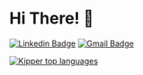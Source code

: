 
<!--
**RomarioPaivaMenezes/RomarioPaivaMenezes** is a ✨ _special_ ✨ repository because its `README.md` (this file) appears on your GitHub profile.

Here are some ideas to get you started:

- 🔭 I’m currently working on ...
- 🌱 I’m currently learning ...
- 👯 I’m looking to collaborate on ...
- 🤔 I’m looking for help with ...
- 💬 Ask me about ...
- 📫 How to reach me: ...
- 😄 Pronouns: ...
- ⚡ Fun fact: ...
[![Personal Badge](https://img.shields.io/badge/-Website-6633cc?style=flat-square&logo=Me&logoColor=white&link=https://www.fernandakipper.com/)](https://fernandakipper.com/)
-->

<h1>Hi There! 👋</h1>

[![Linkedin Badge](https://img.shields.io/badge/-LinkedIn-6633cc?style=flat-square&logo=Linkedin&logoColor=white&link=https://www.linkedin.com/in/fernanda-kipper-5958a61a9/)](www.linkedin.com/in/romario-menezes)
[![Gmail Badge](https://img.shields.io/badge/-romarioinf@gmail.com-6633cc?style=flat-square&logo=Gmail&logoColor=white&link=mailto:romarioinf@gmail.com)](mailto:romarioinf@gmail.com)
<div align="left">
  
[![Kipper top languages](https://github-readme-stats.vercel.app/api/top-langs/?username=RomarioPaivaMenezes&theme=blue-white)](https://github.com/anuraghazra/github-readme-stats)
  
 </div>
